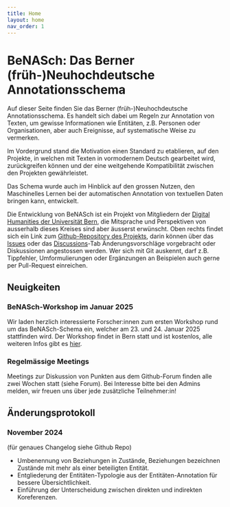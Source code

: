 ```yaml
---
title: Home
layout: home
nav_order: 1
---
```


# BeNASch: Das Berner (früh-)Neuhochdeutsche Annotationsschema

Auf dieser Seite finden Sie das Berner (früh-)Neuhochdeutsche Annotationsschema. 
Es handelt sich dabei um Regeln zur Annotation von Texten, um gewisse Informationen
wie Entitäten, z.B. Personen oder Organisationen, aber auch Ereignisse, auf
systematische Weise zu vermerken. 

Im Vordergrund stand die Motivation einen Standard zu etablieren, auf den Projekte,
in welchen mit Texten in vormodernem Deutsch gearbeitet wird, zurückgreifen können
und der eine weitgehende Kompatibilität zwischen den Projekten gewährleistet.

Das Schema wurde auch im Hinblick auf den grossen Nutzen, den Maschinelles Lernen bei
der automatischen Annotation von textuellen Daten bringen kann, entwickelt.

Die Entwicklung von BeNASch ist ein Projekt von Mitgliedern der [Digital Humanities der Universität Bern](https://www.dh.unibe.ch/),
die Mitsprache und Perspektiven von ausserhalb dieses Kreises sind aber äusserst erwünscht.
Oben rechts findet sich ein Link zum [Github-Repository des Projekts](https://github.com/DHBern/BeNASch/), darin können über das [Issues](https://github.com/DHBern/BeNASch/issues/) oder das [Discussions](https://github.com/DHBern/BeNASch/discussions/)-Tab Änderungsvorschläge vorgebracht oder Diskussionen angestossen werden.
Wer sich mit Git auskennt, darf z.B. Tippfehler, Umformulierungen oder Ergänzungen an Beispielen
auch gerne per Pull-Request einreichen.

## Neuigkeiten

### BeNASch-Workshop im Januar 2025
Wir laden herzlich interessierte Forscher:innen zum ersten Workshop rund um das BeNASch-Schema ein, welcher am 23. und 24. Januar 2025 stattfinden wird. Der Workshop findet in Bern statt und ist kostenlos, alle weiteren Infos gibt es [hier](https://www.dh.unibe.ch/forschung/benasch/index_ger.html).

### Regelmässige Meetings
Meetings zur Diskussion von Punkten aus dem Github-Forum finden alle zwei Wochen statt (siehe Forum). Bei Interesse bitte bei den Admins melden, wir freuen uns über jede zusätzliche Teilnehmer:in!

## Änderungsprotokoll

### November 2024
(für genaues Changelog siehe Github Repo)
- Umbenennung von Beziehungen in Zustände, Beziehungen bezeichnen Zustände mit mehr als einer beteiligten Entität.
- Entgliederung der Entitäten-Typologie aus der Entitäten-Annotation für bessere Übersichtlichkeit.
- Einführung der Unterscheidung zwischen direkten und indirekten Koreferenzen.